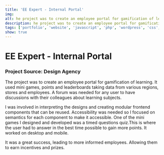 ```yaml
---
title: 'EE Expert - Internal Portal'
img: 
alt: he project was to create an employee portal for gamification of learning.
description: he project was to create an employee portal for gamification of learning.
tags: ['portfolio', 'website', 'javascript', 'php', 'wordpress', 'css', 'accessibility', 'design']
show: true
---
```


# EE Expert - Internal Portal
### Project Source: Design Agency

The project was to create an employee portal for gamification of learning. It used mini games, points and leaderboards taking data from various regions, stores and employees. A forum was needed for any user to have discussions with their colleagues about learning subjects.

I was involved in interpreting the designs and creating modular frontend components that can be reused. Accessibility was needed so I focused on semantics for each component to make it accessible. One of the mini games I designed and developed was a timed questions quiz.This is where the user had to answer in the best time possible to gain more points. It worked on desktop and mobile.

It was a great success, leading to more informed employees. Allowing them to earn incentives and prizes.